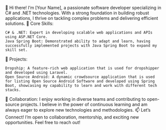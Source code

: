 👋 Hi there! I’m [Your Name], a passionate software developer specializing in C# and .NET technologies. With a strong foundation in building robust applications, I thrive on tackling complex problems and delivering efficient solutions. 🌟 Core Skills:

    C# & .NET: Expert in developing scalable web applications and APIs using ASP.NET Core.
    Java Spring Boot: Demonstrated ability to adapt and learn, having successfully implemented projects with Java Spring Boot to expand my skill set.

🚀 Projects:

    Dropship: A feature-rich web application that is used for dropshipper and developed using Laravel.
    Open Source Android: A dynamic crowdsource application that is used for listing Open Source Android Software and developed using Spring Boot, showcasing my capability to learn and work with different tech stacks.

🤝 Collaboration: I enjoy working in diverse teams and contributing to open-source projects. I believe in the power of continuous learning and am always eager to explore new technologies and methodologies. 📫 Let’s Connect! I’m open to collaboration, mentorship, and exciting new opportunities. Feel free to reach out!

<!---
napaledhaub/napaledhaub is a ✨ special ✨ repository because its `README.md` (this file) appears on your GitHub profile.
You can click the Preview link to take a look at your changes.
--->
